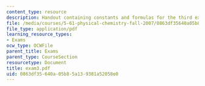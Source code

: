 ```yaml
---
content_type: resource
description: Handout containing constants and formulas for the third exam.
file: /media/courses/5-61-physical-chemistry-fall-2007/0863df35640a05b85a139381a52058e0_exam3.pdf
file_type: application/pdf
learning_resource_types:
- Exams
ocw_type: OCWFile
parent_title: Exams
parent_type: CourseSection
resourcetype: Document
title: exam3.pdf
uid: 0863df35-640a-05b8-5a13-9381a52058e0
---
```

